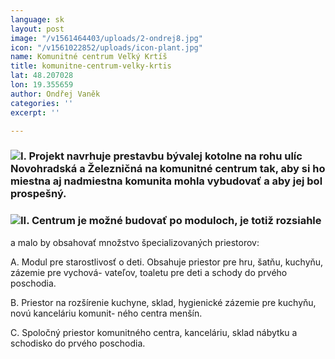 ```yaml
---
language: sk
layout: post
image: "/v1561464403/uploads/2-ondrej8.jpg"
icon: "/v1561022852/uploads/icon-plant.jpg"
name: Komunitné centrum Veľký Krtíš
title: komunitne-centrum-velky-krtis
lat: 48.207028
lon: 19.355659
author: Ondřej Vaněk
categories: ''
excerpt: ''

---
```

### ![](https://res.cloudinary.com/dhxmg9p4i/image/upload/c_scale,w_740/v1561464403/uploads/2-ondrej8.jpg)I. Projekt navrhuje prestavbu bývalej kotolne na rohu ulíc Novohradská a Železničná na komunitné centrum tak, aby si ho miestna aj nadmiestna komunita mohla vybudovať a aby jej bol prospešný.

### ![](https://res.cloudinary.com/dhxmg9p4i/image/upload/c_scale,w_740/v1561464484/uploads/2-ondrej9.jpg)II. Centrum je možné budovať po moduloch, je totiž rozsiahle  
 a malo by obsahovať množstvo špecializovaných priestorov:

A. Modul pre starostlivosť o deti. Obsahuje priestor pre hru, šatňu, kuchyňu, zázemie pre vychová- vateľov, toaletu pre deti a schody do prvého poschodia.

B. Priestor na rozšírenie kuchyne, sklad, hygienické zázemie pre kuchyňu, novú kanceláriu komunit- ného centra menšín.

C. Spoločný priestor komunitného centra, kanceláriu, sklad nábytku a schodisko do prvého poschodia.